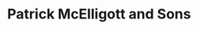 ---
title: "Patrick McElligott and Sons"
address: "Clarina Cross, Clarina, Co. Limerick"
tel: "+353 (0)61 35 3477"
county: "Limerick"
category: "Bus Services"
type: "Content"
lat: "52.632564544677734"
lng: "-8.729514122009277"
---